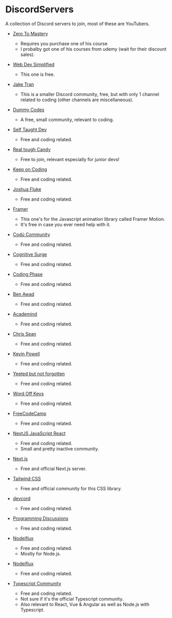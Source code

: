 # DiscordServers
A collection of Discord servers to join, most of these are YouTubers. 

* [Zero To Mastery](https://zerotomastery.io/community/developer-community-discord/)
  * Requires you purchase one of his course
  * I probalby got one of his courses from udemy (wait for their discount sales).

* [Web Dev Simplified](https://www.youtube.com/redirect?event=video_description&redir_token=QUFFLUhqbDNzbUQzZDh2MGtoazF2OFd1WUYxdHhtdmROQXxBQ3Jtc0tsRHN3ZWV0bkxlYTBkSFZEUDlXc0tCTk16U0lOSVdRV20wYmdGNEhLU1NYMFp2VWVxbDNZcDV1aUROR0NiX0RXd3ZYMEREOXJxQ005T0hBelY1WEx6RFV0S1JiYmVSWlg5RTA1bGFzZ0tfMjQ3MDdqQQ&q=https%3A%2F%2Fdiscord.gg%2F7StTjnR)
  * This one is free.

* [Jake Tran](https://www.youtube.com/redirect?event=video_description&redir_token=QUFFLUhqa3hHRFJ5Z1Jyb3o5SEt4bWZNOFBRWVhMZHZQUXxBQ3Jtc0tuakJFOF9HNWlSMl8yWGdiZU1ob09OeGZNUzE3NUhtZDFMNEEtdjV4dngzV3ZlVGpxaDJOODFjMHcwSnZuSDl6ZFZHZ2lXb0xGX1pQMVBEWjQ4WkQ1TnlKZURwODkyeDJzYl9BbjlGMk1TSHVHYzJOYw&q=http%3A%2F%2Fdiscord.gg%2FBmK8EnQ)
  * This is a smaller Discord community, free, but with only 1 channel related to coding (other channels are miscellaneous).

* [Dummy Codes](https://discord.gg/QXb5VZM)
  * A free, small community, relevant to coding.

* [Self Taught Dev](https://www.youtube.com/redirect?event=video_description&redir_token=QUFFLUhqbWh5NjltVnlLVUhzN0ZnMjNXbnV4LWxpU25vUXxBQ3Jtc0tuM1NPUjZmZEcxR0JMM2g2bTVLQVNZcnRIRmI4dEViVGxmQUhQLTRtdkI2S1VyTzNDT1o2MFpETFJCdHZPVnRKNUU2Y3JsWC05LUhpeVZDc05yTGdwUXRUN2lscTdaN0Rod1ZrV01OT2xBbmlILV9QRQ&q=https%3A%2F%2Fselftaught-dev.com%2Fjoin-discord%2F)
  * Free and coding related.

* [Real tough Candy](https://discord.gg/7EpyevZS)
  * Free to join, relevant especially for junior devs!

* [Keep on Coding](https://discord.gg/uy8GZFKu)
  * Free and coding related.

* [Joshua Fluke](https://discord.gg/JnrTBBSw)
  * Free and coding related.

* [Framer](https://discord.gg/framer)
  * This one's for the Javascript animation library called Framer Motion.
  * It's free in case you ever need help with it.

* [Codú Community](https://discord.gg/ajd9rV2V)
  * Free and coding related.

* [Cognitive Surge](https://discord.gg/wY4UvsWQ)
  * Free and coding related.

* [Coding Phase](https://discord.gg/tsn5RZh7)
  * Free and coding related.

* [Ben Awad](https://discord.gg/WHeGdTyG)
  * Free and coding related.

* [Academind](https://discord.gg/gxvEWGU)
  * Free and coding related.

* [Chris Sean](https://discord.gg/zVjFCGVe)
  * Free and coding related.

* [Kevin Powell](https://discord.gg/dnQmzPrz)
  * Free and coding related.

* [Yeeted but not forgotten](https://discord.gg/5Nqe6nyV)
  * Free and coding related.

* [Word Off Keys](https://discord.gg/kABxAwjJ)
  * Free and coding related.

* [FreeCodeCamp](https://discord.gg/KVUmVXA)
  * Free and coding related.

* [NextJS JavaScript React](https://discord.gg/3mnPDuus)
  * Free and coding related.
  * Small and pretty inactive community.

* [Next.js](https://discord.gg/PhHVZGVP)
  * Free and official Next.js server.

* [Tailwind CSS](https://discord.gg/xZ36SmFY)
  * Free and official community for this CSS library.

* [devcord](https://discord.gg/devcord)
  * Free and coding related.

* [Programming Discussions](https://discord.gg/progdisc)
  * Free and coding related.

* [Nodeiflux](https://discord.gg/vthYGfKY)
  * Free and coding related.
  * Mostly for Node.js.

* [Nodeiflux](https://discord.gg/vthYGfKY)
  * Free and coding related.

* [Typescript Community](https://discord.gg/typescript)
  * Free and coding related.
  * Not sure if it's the official Typescript community.
  * Also relevant to React, Vue & Angular as well as Node.js with Typescript.
